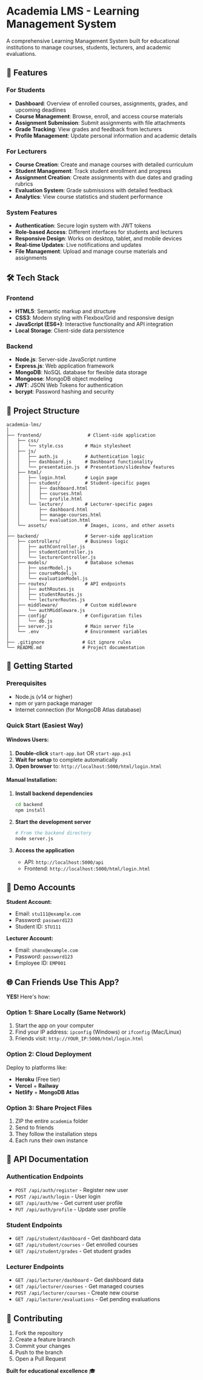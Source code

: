 # Academia LMS - Learning Management System

A comprehensive Learning Management System built for educational institutions to manage courses, students, lecturers, and academic evaluations.

## 🚀 Features

### For Students
- **Dashboard**: Overview of enrolled courses, assignments, grades, and upcoming deadlines
- **Course Management**: Browse, enroll, and access course materials
- **Assignment Submission**: Submit assignments with file attachments
- **Grade Tracking**: View grades and feedback from lecturers
- **Profile Management**: Update personal information and academic details

### For Lecturers
- **Course Creation**: Create and manage courses with detailed curriculum
- **Student Management**: Track student enrollment and progress
- **Assignment Creation**: Create assignments with due dates and grading rubrics
- **Evaluation System**: Grade submissions with detailed feedback
- **Analytics**: View course statistics and student performance

### System Features
- **Authentication**: Secure login system with JWT tokens
- **Role-based Access**: Different interfaces for students and lecturers
- **Responsive Design**: Works on desktop, tablet, and mobile devices
- **Real-time Updates**: Live notifications and updates
- **File Management**: Upload and manage course materials and assignments

## 🛠️ Tech Stack

### Frontend
- **HTML5**: Semantic markup and structure
- **CSS3**: Modern styling with Flexbox/Grid and responsive design
- **JavaScript (ES6+)**: Interactive functionality and API integration
- **Local Storage**: Client-side data persistence

### Backend
- **Node.js**: Server-side JavaScript runtime
- **Express.js**: Web application framework
- **MongoDB**: NoSQL database for flexible data storage
- **Mongoose**: MongoDB object modeling
- **JWT**: JSON Web Tokens for authentication
- **bcrypt**: Password hashing and security

## 📁 Project Structure

```
academia-lms/
│
├── frontend/                 # Client-side application
│   ├── css/
│   │   └── style.css        # Main stylesheet
│   ├── js/
│   │   ├── auth.js          # Authentication logic
│   │   ├── dashboard.js     # Dashboard functionality
│   │   └── presentation.js  # Presentation/slideshow features
│   ├── html/
│   │   ├── login.html       # Login page
│   │   ├── student/         # Student-specific pages
│   │   │   ├── dashboard.html
│   │   │   ├── courses.html
│   │   │   └── profile.html
│   │   └── lecturer/        # Lecturer-specific pages
│   │       ├── dashboard.html
│   │       ├── manage-courses.html
│   │       └── evaluation.html
│   └── assets/              # Images, icons, and other assets
│
├── backend/                 # Server-side application
│   ├── controllers/         # Business logic
│   │   ├── authController.js
│   │   ├── studentController.js
│   │   └── lecturerController.js
│   ├── models/              # Database schemas
│   │   ├── userModel.js
│   │   ├── courseModel.js
│   │   └── evaluationModel.js
│   ├── routes/              # API endpoints
│   │   ├── authRoutes.js
│   │   ├── studentRoutes.js
│   │   └── lecturerRoutes.js
│   ├── middleware/          # Custom middleware
│   │   └── authMiddleware.js
│   ├── config/              # Configuration files
│   │   └── db.js
│   ├── server.js            # Main server file
│   └── .env                 # Environment variables
│
├── .gitignore              # Git ignore rules
└── README.md               # Project documentation
```

## 🚦 Getting Started

### Prerequisites
- Node.js (v14 or higher)
- npm or yarn package manager
- Internet connection (for MongoDB Atlas database)

### Quick Start (Easiest Way)

#### Windows Users:
1. **Double-click** `start-app.bat` OR `start-app.ps1`
2. **Wait for setup** to complete automatically
3. **Open browser** to: `http://localhost:5000/html/login.html`

#### Manual Installation:

1. **Install backend dependencies**
   ```bash
   cd backend
   npm install
   ```

2. **Start the development server**
   ```bash
   # From the backend directory
   node server.js
   ```

3. **Access the application**
   - API: `http://localhost:5000/api`
   - Frontend: `http://localhost:5000/html/login.html`

## 🔐 Demo Accounts

**Student Account:**
- Email: `stu111@example.com`
- Password: `password123`
- Student ID: `STU111`

**Lecturer Account:**
- Email: `shanx@example.com`
- Password: `password123`
- Employee ID: `EMP001`

## 🌐 Can Friends Use This App?

**YES!** Here's how:

### Option 1: Share Locally (Same Network)
1. Start the app on your computer
2. Find your IP address: `ipconfig` (Windows) or `ifconfig` (Mac/Linux)
3. Friends visit: `http://YOUR_IP:5000/html/login.html`

### Option 2: Cloud Deployment
Deploy to platforms like:
- **Heroku** (Free tier)
- **Vercel** + **Railway**
- **Netlify** + **MongoDB Atlas**

### Option 3: Share Project Files
1. ZIP the entire `academia` folder
2. Send to friends
3. They follow the installation steps
4. Each runs their own instance

## 📝 API Documentation

### Authentication Endpoints
- `POST /api/auth/register` - Register new user
- `POST /api/auth/login` - User login
- `GET /api/auth/me` - Get current user profile
- `PUT /api/auth/profile` - Update user profile

### Student Endpoints
- `GET /api/student/dashboard` - Get dashboard data
- `GET /api/student/courses` - Get enrolled courses
- `GET /api/student/grades` - Get student grades

### Lecturer Endpoints
- `GET /api/lecturer/dashboard` - Get dashboard data
- `GET /api/lecturer/courses` - Get managed courses
- `POST /api/lecturer/courses` - Create new course
- `GET /api/lecturer/evaluations` - Get pending evaluations

## 🤝 Contributing

1. Fork the repository
2. Create a feature branch
3. Commit your changes
4. Push to the branch
5. Open a Pull Request

**Built for educational excellence** 🎓
